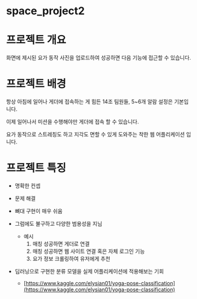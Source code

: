 # space_project2
# 프로젝트 개요

화면에 제시된 요가 동작 사진을 업로드하여 성공하면 다음 기능에 접근할 수 있습니다.

# 프로젝트 배경

항상 아침에 일어나 게더에 접속하는 게 힘든 14조 팀원들, 5~6개 알람 설정은 기본입니다.

이제 일어나서 미션을 수행해야만 게더에 접속 할 수 있습니다.

요가 동작으로 스트레칭도 하고 지각도 면할 수 있게 도와주는 착한 웹 어플리케이션 입니다.

# 프로젝트 특징

- 명확한 컨셉
- 문제 해결
- 뼈대 구현이 매우 쉬움
- 그럼에도 불구하고 다양한 범용성을 지님
    - 예시
        1. 매칭 성공하면 게더로 연결
        2. 매칭 성공하면 웹 사이트 연결 혹은 자체 로그인 기능
        3. 요가 정보 크롤링하여 유저에게 추천
        
- 딥러닝으로 구현한 분류 모델을 실제 어플리케이션에 적용해보는 기회
    - [https://www.kaggle.com/elysian01/yoga-pose-classification](https://www.kaggle.com/elysian01/yoga-pose-classification)

